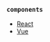 ### `components`

-   [React](/Articles/EncapsulatedComponents/React/REDME.md)
-   [Vue](/Articles/EncapsulatedComponents/Vue/REDME.md)
